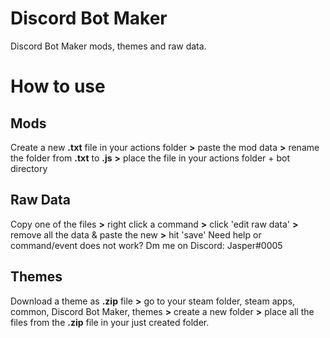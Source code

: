 # Discord Bot Maker
Discord Bot Maker mods, themes and raw data.

# How to use

## Mods
Create a new **.txt** file in your actions folder **>** paste the mod data **>** rename the folder from **.txt** to **.js** **>** place the file in your actions folder + bot directory

## Raw Data
Copy one of the files **>** right click a command **>** click 'edit raw data' **>** remove all the data & paste the new **>** hit 'save'
Need help or command/event does not work? Dm me on Discord: Jasper#0005

## Themes
Download a theme as **.zip** file **>** go to your steam folder, steam apps, common, Discord Bot Maker, themes **>** create a new folder **>** place all the files from the **.zip** file in your just created folder.
